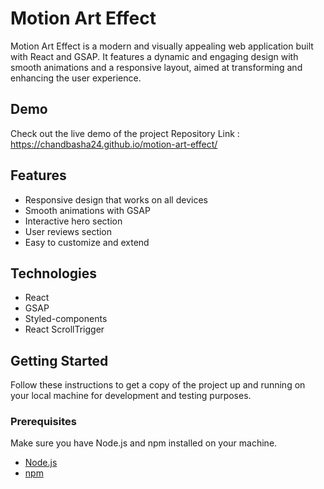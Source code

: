 
# Motion Art Effect

Motion Art Effect is a modern and visually appealing web application built with React and GSAP. 
It features a dynamic and engaging design with smooth animations and a responsive layout, aimed at transforming and enhancing the user experience.


## Demo

Check out the live demo of the project Repository Link : https://chandbasha24.github.io/motion-art-effect/

## Features

- Responsive design that works on all devices
- Smooth animations with GSAP
- Interactive hero section
- User reviews section
- Easy to customize and extend

## Technologies

- React
- GSAP
- Styled-components
- React ScrollTrigger

## Getting Started

Follow these instructions to get a copy of the project up and running on your local machine for development and testing purposes.

### Prerequisites

Make sure you have Node.js and npm installed on your machine.

- [Node.js](https://nodejs.org/)
- [npm](https://www.npmjs.com/)

